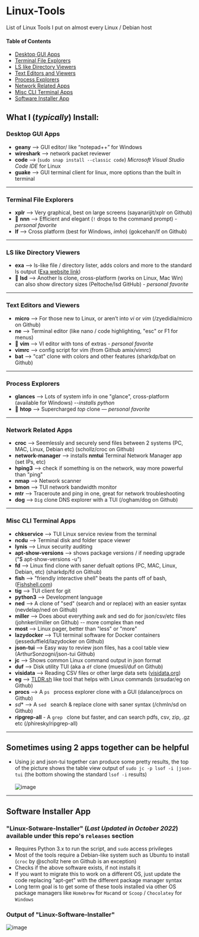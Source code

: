 # Linux-Tools
List of Linux Tools I put on almost every Linux / Debian host

#### Table of Contents
  
  * [Desktop GUI Apps](#desktop-gui-apps)
  * [Terminal File Explorers](#terminal-file-explorers)
  * [LS like Directory Viewers](#ls-like-directory-viewers)
  * [Text Editors and Viewers](#text-editors-and-viewers)
  * [Process Explorers](#process-explorers)
  * [Network Related Apps](#network-related-apps)
  * [Misc CLI Terminal Apps](#misc-cli-terminal-apps)
  * [Software Installer App](#software-installer-app)

## What I (_typically_) Install:

### Desktop GUI Apps
- **geany** --> GUI editor/ like “notepad++” for Windows
- **wireshark** --> network packet reviewer
- **code** --> (```sudo snap install --classic code```) _Microsoft Visual Studio Code IDE_ for Linux
- **guake** --> GUI terminal client for linux, more options than the built in terminal

---
### Terminal File Explorers
- **xplr** --> Very graphical, best on large screens (sayanarijit/xplr on Github)
- 🌟 **nnn** --> Efficient and elegant (```!``` drops to the command prompt) -  _personal favorite_
- **lf** --> Cross platform (best for Windows, _imho_) (gokcehan/lf on Github)
---

### LS like Directory Viewers 
- **exa** --> ls-like file / directory lister, adds colors and more to the standard ls output ([Exa website link](https://the.exa.website/))
- 🌟 **lsd** --> Another ls clone, cross-platform (works on Linux, Mac Win) can also show directory sizes (Peltoche/lsd GitHub) - _personal favorite_

----

### Text Editors and Viewers
- **micro** --> For those new to Linux, or aren’t into _vi_ or _vim_ (/zyedidia/micro on Github)
- **ne** --> Terminal editor (like nano / code highlighting, "esc" or F1 for menus)
- 🌟 **vim** --> VI editor with tons of extras - _personal favorite_
- **vimrc** --> config script for vim (from Github amix/vimrc)
- **bat** --> "cat" clone with colors and other features (sharkdp/bat on Github)

---
### Process Explorers 
- **glances** --> Lots of system info in one "glance", cross-platform (available for Windows) --_installs python_
- 🌟 **htop** --> Supercharged _top_ clone — _personal favorite_

---
### Network Related Apps
- **croc** --> Seemlessly and securely send files between 2 systems (PC, MAC, Linux, Debian etc) (schollz/croc on Github)
- **network-manager**  --> installs **nmtui** Terminal Network Manager app (set IPs, etc)
- **hping3** --> check if something is on the network, way more powerful than "ping"
- **nmap** --> Network scanner
- **bmon** --> TUI network bandwidth monitor
- **mtr** --> Traceroute and ping in one, great for network troubleshooting
- **dog** --> ``` Dig ``` clone DNS explorer with a TUI (/ogham/dog on Github)

---
### Misc CLI Terminal Apps

- **chkservice** --> TUI Linux service review from the terminal
- **ncdu** --> Terminal disk and folder space viewer
- **lynis** --> Linux security auditing 
- **apt-show-versions** --> shows package versions / if needing upgrade ("$ apt-show-versions -u")
- **fd** --> Linux find clone with saner defualt options (PC, MAC, Linux, Debian, etc) (sharkdp/fd on Github)
- **fish** --> "friendly interactive shell" beats the pants off of bash, ([Fishshell.com](https://fishshell.com))
- **tig** --> TUI client for git
- **python3** --> Development language
- **ned** --> A clone of "sed" (search and or replace) with an easier syntax (nevdelap/ned on Github)
- **miller** --> Does about everything awk and sed do for json/csv/etc files (johnkerl/miller on Github) -- more complex than ned
- **most** --> Linux pager, better than "less" or "more"
- **lazydocker** --> TUI terminal software for Docker containers (jesseduffield/lazydocker on Github)
- **json-tui** --> Easy way to review json files, has a cool table view (ArthurSonzogni/json-tui Github)
- **jc** --> Shows common Linux command output in json format 
- **duf** --> Disk utility TUI (aka a ```df``` clone (muesli/duf on Github)
- **visidata** --> Reading CSV files or other large data sets ([visidata.org](https://www.visidata.org/))
- **eg** --> [TLDR.sh](https://tldr.sh/) like tool that helps with Linux commands (srsudar/eg on Github)
- **procs** --> A ```ps ``` process explorer clone with a GUI (dalance/procs on Github)
- *sd** --> A ```sed ``` search & replace clone with saner syntax (/chmln/sd on Github)
- **ripgrep-all** - A ```grep ``` clone but faster, and can search pdfs, csv, zip, .gz etc (/phiresky/ripgrep-all)

---
## Sometimes using 2 apps together can be helpful

* Using jc and json-tui together can produce some pretty results, the top of the picture shows the table view output of ```sudo jc -p lsof -i |json-tui``` 
(the bottom showing the standard ```lsof -i``` results)<br><br>
![image](https://user-images.githubusercontent.com/48565067/155399052-e619f001-f33b-4272-ab3e-3cd43019cc90.png)
----
## Software Installer App 
### "Linux-Sotware-Installer" (_Last Updated in October 2022_) available under this repo's ```releases``` section
- Requires Python 3.x to run the script, and ```sudo``` access privileges
- Most of the tools require a Debian-like system such as Ubuntu to install (```croc``` by @schollz here on Github is an exception)
- Checks if the above software exists, if not installs it
- If you want to migrate this to work on a different OS, just update the code replacing "apt-get" with the different package manager syntax
- Long term goal is to get some of these tools installed via other OS package managers like ```Homebrew``` for ```Mac```and or ```Scoop``` / ```Chocolatey``` for ```Windows```
### Output of "Linux-Software-Installer"
![image](https://user-images.githubusercontent.com/48565067/141710525-a3ccf69b-f2d1-48f3-9fc3-5350229be8a5.png)
